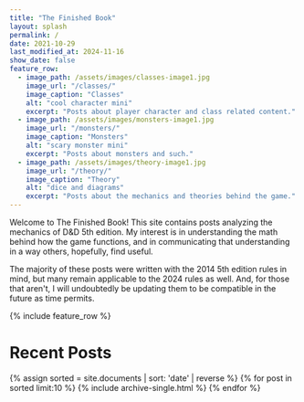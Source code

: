 ```yaml
---
title: "The Finished Book"
layout: splash
permalink: /
date: 2021-10-29
last_modified_at: 2024-11-16
show_date: false
feature_row:
  - image_path: /assets/images/classes-image1.jpg
    image_url: "/classes/"
    image_caption: "Classes"
    alt: "cool character mini"
    excerpt: "Posts about player character and class related content."
  - image_path: /assets/images/monsters-image1.jpg
    image_url: "/monsters/"
    image_caption: "Monsters"
    alt: "scary monster mini"
    excerpt: "Posts about monsters and such."
  - image_path: /assets/images/theory-image1.jpg
    image_url: "/theory/"
    image_caption: "Theory"
    alt: "dice and diagrams"
    excerpt: "Posts about the mechanics and theories behind the game."
---
```


Welcome to The Finished Book! This site contains posts analyzing the mechanics of D&D 5th edition. My interest is in understanding the math behind how the game functions, and in communicating that understanding in a way others, hopefully, find useful. 

The majority of these posts were written with the 2014 5th edition rules in mind, but many remain applicable to the 2024 rules as well. And, for those that aren't, I will undoubtedly be updating them to be compatible in the future as time permits. 

{% include feature_row  %}

# Recent Posts

{% assign sorted = site.documents | sort: 'date' | reverse %}
{% for post in sorted limit:10 %}
  {% include archive-single.html %}
{% endfor %}